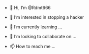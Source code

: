 - 👋 Hi, I’m @Rdmt666

- 👀 I’m interested in stopping a hacker
- 🌱 I’m currently learning ...
- 💞️ I’m looking to collaborate on ...
- 📫 How to reach me ...

<!---
Rdmt666/Rdmt666 is a ✨ special ✨ repository because its `README.md` (this file) appears on your GitHub profile.
You can click the Preview link to take a look at your changes.
--->

